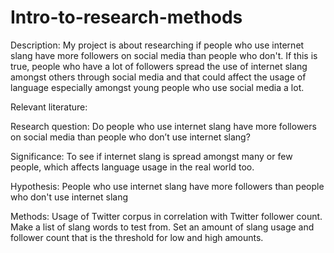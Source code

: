 # Intro-to-research-methods
Description: My project is about researching if people who use internet slang have more followers on social media than people who don't. If this is true, people who have a lot of followers spread the use of internet slang amongst others through social media and that could affect the usage of language especially amongst young people who use social media a lot.

Relevant literature: 

Research question: Do people who use internet slang have more followers on social media than people who don’t use internet slang?

Significance: To see if internet slang is spread amongst many or few people, which affects language usage in the real world too.

Hypothesis: People who use internet slang have more followers than people who don't use internet slang 

Methods: Usage of Twitter corpus in correlation with Twitter follower count. Make a list of slang words to test from. Set an amount of slang usage and follower count that is the threshold for low and high amounts.
